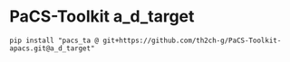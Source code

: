 # PaCS-Toolkit a_d_target
```
pip install "pacs_ta @ git+https://github.com/th2ch-g/PaCS-Toolkit-apacs.git@a_d_target"
```
